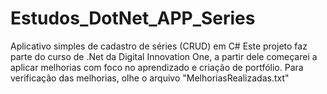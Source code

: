 # Estudos_DotNet_APP_Series
Aplicativo simples de cadastro de séries (CRUD) em C#
Este projeto faz parte do curso de .Net da Digital Innovation One, a partir dele começarei a aplicar melhorias com foco no aprendizado e criação de portfólio.
Para verificação das melhorias, olhe o arquivo "MelhoriasRealizadas.txt"
